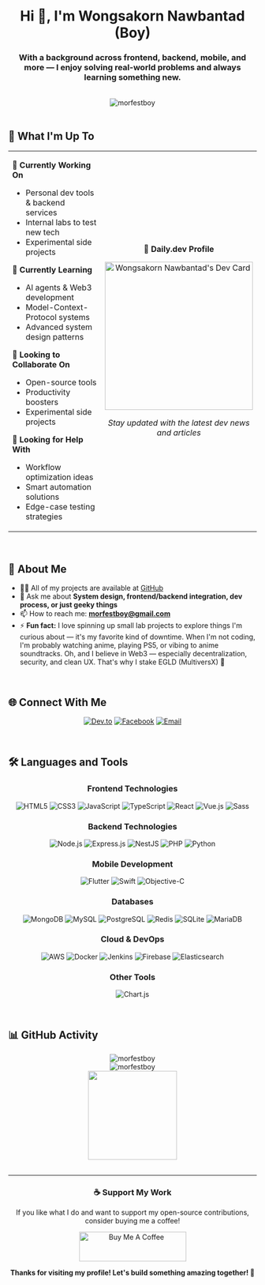 <div align="center">

# Hi 👋, I'm Wongsakorn Nawbantad (Boy)

### With a background across frontend, backend, mobile, and more — I enjoy solving real-world problems and always learning something new.

<br>

<img src="https://komarev.com/ghpvc/?username=morfestboy&label=Profile%20views&color=0e75b6&style=for-the-badge" alt="morfestboy" />

</div>
<br>

## 🚀 What I'm Up To

<table>
<tr>
<td width="50%">

**🔭 Currently Working On**

- Personal dev tools & backend services
- Internal labs to test new tech
- Experimental side projects

**🌱 Currently Learning**

- AI agents & Web3 development
- Model-Context-Protocol systems
- Advanced system design patterns

**👯 Looking to Collaborate On**

- Open-source tools
- Productivity boosters
- Experimental side projects

**🤝 Looking for Help With**

- Workflow optimization ideas
- Smart automation solutions
- Edge-case testing strategies

</td>
<td width="50%" align="center">

**📰 Daily.dev Profile**

<a href="https://app.daily.dev/morfestboy"><img src="https://api.daily.dev/devcards/v2/w4DZPOgbkS01mxCSnFyFP.png?type=default&r=nzw" width="300" alt="Wongsakorn Nawbantad's Dev Card"/></a>

_Stay updated with the latest dev news and articles_

</td>
</tr>
</table>

<br>

## 💬 About Me

- 👨‍💻 All of my projects are available at [GitHub](https://github.com/morfestboy)
- 💬 Ask me about **System design, frontend/backend integration, dev process, or just geeky things**
- 📫 How to reach me: **morfestboy@gmail.com**
- ⚡ **Fun fact:** I love spinning up small lab projects to explore things I'm curious about — it's my favorite kind of downtime. When I'm not coding, I'm probably watching anime, playing PS5, or vibing to anime soundtracks. Oh, and I believe in Web3 — especially decentralization, security, and clean UX. That's why I stake EGLD (MultiversX) 🚀

<br>

## 🌐 Connect With Me

<div align="center">

[![Dev.to](https://img.shields.io/badge/Dev.to-0A0A0A?style=for-the-badge&logo=devdotto&logoColor=white)](https://dev.to/morfestboy)
[![Facebook](https://img.shields.io/badge/Facebook-1877F2?style=for-the-badge&logo=facebook&logoColor=white)](https://fb.com/morfestboy)
[![Email](https://img.shields.io/badge/Email-D14836?style=for-the-badge&logo=gmail&logoColor=white)](mailto:morfestboy@gmail.com)

</div>

<br>

## 🛠️ Languages and Tools

<div align="center">

### Frontend Technologies

<p>
<img src="https://img.shields.io/badge/HTML5-E34F26?style=for-the-badge&logo=html5&logoColor=white" alt="HTML5"/>
<img src="https://img.shields.io/badge/CSS3-1572B6?style=for-the-badge&logo=css3&logoColor=white" alt="CSS3"/>
<img src="https://img.shields.io/badge/JavaScript-F7DF1E?style=for-the-badge&logo=javascript&logoColor=black" alt="JavaScript"/>
<img src="https://img.shields.io/badge/TypeScript-007ACC?style=for-the-badge&logo=typescript&logoColor=white" alt="TypeScript"/>
<img src="https://img.shields.io/badge/React-20232A?style=for-the-badge&logo=react&logoColor=61DAFB" alt="React"/>
<img src="https://img.shields.io/badge/Vue.js-35495E?style=for-the-badge&logo=vuedotjs&logoColor=4FC08D" alt="Vue.js"/>
<img src="https://img.shields.io/badge/Sass-CC6699?style=for-the-badge&logo=sass&logoColor=white" alt="Sass"/>
</p>

### Backend Technologies

<p>
<img src="https://img.shields.io/badge/Node.js-43853D?style=for-the-badge&logo=node.js&logoColor=white" alt="Node.js"/>
<img src="https://img.shields.io/badge/Express.js-404D59?style=for-the-badge&logo=express&logoColor=white" alt="Express.js"/>
<img src="https://img.shields.io/badge/NestJS-E0234E?style=for-the-badge&logo=nestjs&logoColor=white" alt="NestJS"/>
<img src="https://img.shields.io/badge/PHP-777BB4?style=for-the-badge&logo=php&logoColor=white" alt="PHP"/>
<img src="https://img.shields.io/badge/Python-3776AB?style=for-the-badge&logo=python&logoColor=white" alt="Python"/>
</p>

### Mobile Development

<p>
<img src="https://img.shields.io/badge/Flutter-02569B?style=for-the-badge&logo=flutter&logoColor=white" alt="Flutter"/>
<img src="https://img.shields.io/badge/Swift-FA7343?style=for-the-badge&logo=swift&logoColor=white" alt="Swift"/>
<img src="https://img.shields.io/badge/Objective--C-438EFF?style=for-the-badge&logo=apple&logoColor=white" alt="Objective-C"/>
</p>

### Databases

<p>
<img src="https://img.shields.io/badge/MongoDB-4EA94B?style=for-the-badge&logo=mongodb&logoColor=white" alt="MongoDB"/>
<img src="https://img.shields.io/badge/MySQL-005C84?style=for-the-badge&logo=mysql&logoColor=white" alt="MySQL"/>
<img src="https://img.shields.io/badge/PostgreSQL-316192?style=for-the-badge&logo=postgresql&logoColor=white" alt="PostgreSQL"/>
<img src="https://img.shields.io/badge/Redis-DC382D?style=for-the-badge&logo=redis&logoColor=white" alt="Redis"/>
<img src="https://img.shields.io/badge/SQLite-07405E?style=for-the-badge&logo=sqlite&logoColor=white" alt="SQLite"/>
<img src="https://img.shields.io/badge/MariaDB-003545?style=for-the-badge&logo=mariadb&logoColor=white" alt="MariaDB"/>
</p>

### Cloud & DevOps

<p>
<img src="https://img.shields.io/badge/Amazon_AWS-FF9900?style=for-the-badge&logo=amazonaws&logoColor=white" alt="AWS"/>
<img src="https://img.shields.io/badge/Docker-2496ED?style=for-the-badge&logo=docker&logoColor=white" alt="Docker"/>
<img src="https://img.shields.io/badge/Jenkins-D24939?style=for-the-badge&logo=jenkins&logoColor=white" alt="Jenkins"/>
<img src="https://img.shields.io/badge/Firebase-FFCA28?style=for-the-badge&logo=firebase&logoColor=black" alt="Firebase"/>
<img src="https://img.shields.io/badge/Elasticsearch-005571?style=for-the-badge&logo=elasticsearch&logoColor=white" alt="Elasticsearch"/>
</p>

### Other Tools

<p>
<img src="https://img.shields.io/badge/Chart.js-F5788D?style=for-the-badge&logo=chart.js&logoColor=white" alt="Chart.js"/>
</p>

</div>

<br>

## 📊 GitHub Activity

<div align="center">
  <img src="https://github-readme-streak-stats.herokuapp.com/?user=morfestboy&theme=dark&hide_border=true&background=0d1117&stroke=f39c12&ring=f39c12&fire=f39c12&currStreakLabel=ffffff" alt="morfestboy" />
</div>

<div align="center">
  <img src="https://github-profile-trophy.vercel.app/?username=morfestboy&no-frame=true&no-bg=false&margin-w=4&margin-h=4&row=2&column=4&theme=gruvbox" alt="morfestboy" />
</div>

<div align="center">
  <img height="180em" src="https://github-readme-stats.vercel.app/api?username=morfestboy&show_icons=true&theme=dark&include_all_commits=true&count_private=true&hide_border=true&bg_color=0d1117&title_color=f39c12&text_color=ffffff&icon_color=f39c12&custom_title=Wongsakorn's%20GitHub%20Stats"/>
</div>

<br>

---

<div align="center">

### ☕ Support My Work

If you like what I do and want to support my open-source contributions, consider buying me a coffee!

<a href="https://www.buymeacoffee.com/morfestboy" target="_blank">
<img src="https://cdn.buymeacoffee.com/buttons/v2/default-yellow.png" alt="Buy Me A Coffee" height="60" width="217">
</a>

<br>

**Thanks for visiting my profile! Let's build something amazing together! 🚀**

</div>
